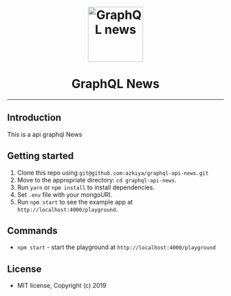 <h1 align="center">
<br>
  <a href="git@github.com:azkiya/graphql-api-news.git"><img src="https://i.imgur.com/C4X4AUB.png" alt="GraphQL news" width="128"></a>
<br>
<br>
GraphQL News
</h1>

<hr />

## Introduction

This is a api graphql News

## Getting started

1. Clone this repo using `git@github.com:azkiya/graphql-api-news.git`
2. Move to the appropriate directory: `cd graphql-api-news`.
4. Run `yarn` or `npm install` to install dependencies.
5. Set `.env` file with your mongoURI.
6. Run `npm start` to see the example app at `http://localhost:4000/playground`.

## Commands

- `npm start` - start the playground at `http://localhost:4000/playground`

## License
- MIT license, Copyright (c) 2019 
